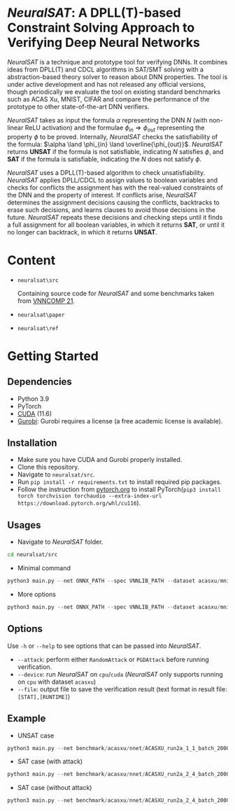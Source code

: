*NeuralSAT*: A DPLL(T)-based Constraint Solving Approach to Verifying Deep Neural Networks
====================

*NeuralSAT* is a technique and prototype tool for verifying DNNs.  It combines ideas from DPLL(T) and CDCL algorithms in SAT/SMT solving with a abstraction-based theory solver to reason about DNN properties. The tool is under active development and has not released any official versions, though periodically we evaluate the tool on existing standard benchmarks such as ACAS Xu, MNIST, CIFAR and compare the performance of the prototype to other state-of-the-art DNN verifiers.

*NeuralSAT* takes as input the formula $\alpha$ representing the DNN $N$ (with non-linear ReLU activation) and the formulae $\phi_{in}\Rightarrow \phi_{out}$ representing the property $\phi$ to be proved. Internally, *NeuralSAT* checks the satisfiability of the formula: $\alpha \land \phi_{in} \land \overline{\phi_{out}}$. *NeuralSAT* returns **UNSAT** if the formula is not satisfiable, indicating  $N$ satisfies $\phi$, and **SAT** if the formula is satisfiable, indicating the $N$ does not satisfy $\phi$.

*NeuralSAT* uses a  DPLL(T)-based algorithm to check unsatisfiability. *NeuralSAT* applies DPLL/CDCL to assign values to boolean variables and checks for conflicts the assignment has with the real-valued constraints of the DNN and the property of interest. If conflicts arise, *NeuralSAT* determines the assignment decisions causing the conflicts, backtracks to erase such decisions, and learns clauses to avoid those decisions in the future. *NeuralSAT* repeats these decisions and checking steps until it finds a full assignment for all boolean variables, in which it returns **SAT**, or until it no longer can backtrack, in which it returns **UNSAT**.

Content
====================
- ```neuralsat\src```

    Containing source code for *NeuralSAT* and some benchmarks taken from [VNNCOMP 21](https://github.com/stanleybak/vnncomp2021).

- ```neuralsat\paper```


- ```neuralsat\ref```



Getting Started
====================

## Dependencies
- Python 3.9
- PyTorch
- [CUDA](https://developer.nvidia.com/cuda-toolkit) (11.6)
- [Gurobi](https://www.gurobi.com/): Gurobi requires a license (a free academic license is available).

## Installation
- Make sure you have CUDA and Gurobi properly installed.
- Clone this repository.
- Navigate to ```neuralsat/src```.
- Run ```pip install -r requirements.txt``` to install required pip packages.
- Follow the instruction from [pytorch.org](https://pytorch.org/get-started/locally/) to install PyTorch(```pip3 install torch torchvision torchaudio --extra-index-url https://download.pytorch.org/whl/cu116```).

## Usages

- Navigate to *NeuralSAT* folder.

```bash
cd neuralsat/src
```

- Minimal command

```python
python3 main.py --net ONNX_PATH --spec VNNLIB_PATH --dataset acasxu/mnist/cifar
```

- More options

```python
python3 main.py --net ONNX_PATH --spec VNNLIB_PATH --dataset acasxu/mnist/cifar [--verbose] [--attack] [--device {cpu,cuda}] [--timeout TIMEOUT] [--file OUTPUT_FILE]
```


## Options
<!-- - talk about the flags avaliable -->
Use ```-h``` or ```--help``` to see options that can be passed into *NeuralSAT*. 

- `--attack`: perform either `RandomAttack` or `PGDAttack` before running verification.
- `--device`: run *NeuralSAT* on `cpu`/`cuda` (*NeuralSAT* only supports running on `cpu` with dataset `acasxu`)
- `--file`: output file to save the verification result (text format in result file: `[STAT],[RUNTIME]`)

## Example

- UNSAT case

```python
python3 main.py --net benchmark/acasxu/nnet/ACASXU_run2a_1_1_batch_2000.onnx --spec benchmark/acasxu/spec/prop_1.vnnlib --dataset acasxu --verbose
```

- SAT case (with attack)

```python
python3 main.py --net benchmark/acasxu/nnet/ACASXU_run2a_2_4_batch_2000.onnx --spec benchmark/acasxu/spec/prop_2.vnnlib --dataset acasxu --verbose --attack 
```

- SAT case (without attack)

```python
python3 main.py --net benchmark/acasxu/nnet/ACASXU_run2a_2_4_batch_2000.onnx --spec benchmark/acasxu/spec/prop_2.vnnlib --dataset acasxu --verbose
```
